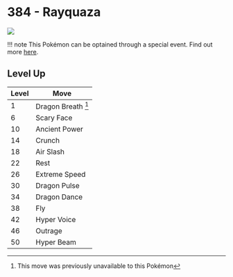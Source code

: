 # 384 - Rayquaza
![][384]

!!! note
    This Pokémon can be optained through a special event. Find out more [here](../../special_events/#rayquaza).

## Level Up

Level | Move
---   | ---
  1   | Dragon Breath [^1]
  6   | Scary Face
 10   | Ancient Power
 14   | Crunch
 18   | Air Slash
 22   | Rest
 26   | Extreme Speed
 30   | Dragon Pulse
 34   | Dragon Dance
 38   | Fly
 42   | Hyper Voice
 46   | Outrage
 50   | Hyper Beam




[^1]: This move was previously unavailable to this Pokémon

[384]: ../img/pokemon/384.png
